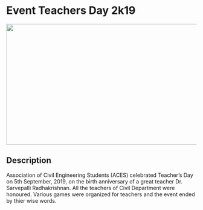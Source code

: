 # Event Teachers Day 2k19

<img src="https://github.com/ACES-GNDEC/UPLOADS/blob/main/1%20(17).jpg" width="640" height="320">

## Description 

Association of Civil Engineering Students (ACES) celebrated Teacher’s Day on 5th September, 2019, on the birth anniversary of a great teacher Dr. Sarvepalli Radhakrishnan. All the teachers of Civil Department were honoured. Various games were organized for teachers and the event ended by thier wise words.


